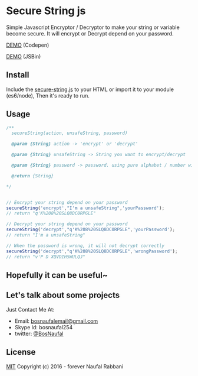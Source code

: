 # Secure String js
Simple Javascript Encryptor / Decryptor to make your string or variable become secure. It will encrypt or Decrypt depend on your password.

[DEMO](http://codepen.io/BosNaufal/pen/YqZWvm) (Codepen)

[DEMO](http://jsbin.com/cahuqa/edit?html,css,js,output) (JSBin)

## Install
Include the [secure-string.js](./secure-string.js) to your HTML or import it to your module (es6/node), Then it's ready to run.

## Usage
```javascript
/**
  secureString(action, unsafeString, password)

  @param {String} action -> 'encrypt' or 'decrypt'

  @param {String} unsafeString -> String you want to encrypt/decrypt

  @param {String} password -> password. using pure alphabet / number without whitespace or special character

  @return {String}

*/


// Encrypt your string depend on your password
secureString('encrypt',"I'm a unsafeString",'yourPassword');
// return "q'K%208%20SLQ8DC0RPGLE"

// Decrypt your string depend on your password
secureString('decrypt',"q'K%208%20SLQ8DC0RPGLE",'yourPassword');
// return "I'm a unsafeString"

// When the password is wrong, it will not decrypt correctly
secureString('decrypt',"q'K%208%20SLQ8DC0RPGLE",'wrongPassword');
// return "v'P D XQVDIH5WULQJ"
```

## Hopefully it can be useful~

## Let's talk about some projects
Just Contact Me At:
- Email: [bosnaufalemail@gmail.com](mailto:bosnaufalemail@gmail.com)
- Skype Id: bosnaufal254
- twitter: [@BosNaufal](https://twitter.com/BosNaufal)

## License
[MIT](http://opensource.org/licenses/MIT)
Copyright (c) 2016 - forever Naufal Rabbani
